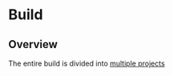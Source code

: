 # Build

## Overview

The entire build is divided into [multiple projects](https://github.com/LivelyGig/wallet/tree/master/project)

